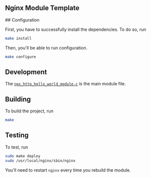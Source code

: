 ## Nginx Module Template

## Configuration

First, you have to successfully install the dependencies. To do so, run

```bash
make install
```

Then, you'll be able to run configuration.

```bash
make configure
```

## Development

The [`ngx_http_hello_world_module.c`](ngx_http_hello_world_module.c) is the main module file.

## Building

To build the project, run

```bash
make
```

## Testing

To test, run

```bash
sudo make deploy
sudo /usr/local/nginx/sbin/nginx
```

You'll need to restart `nginx` every time you rebuild the module.